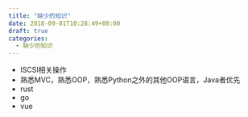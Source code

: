 ```yaml
---
title: "缺少的知识"
date: 2018-09-01T10:28:49+08:00
draft: true
categories:
  - 缺少的知识
---
```

<!--more-->
- ISCSI相关操作
- 熟悉MVC，熟悉OOP，熟悉Python之外的其他OOP语言，Java者优先
- rust
- go
- vue
